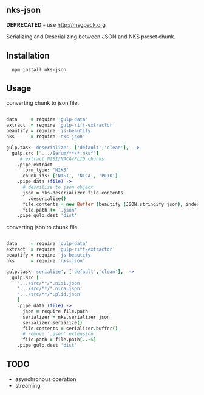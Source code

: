 ## nks-json

**DEPRECATED** - use http://msgpack.org

Serializing and Deserializing between JSON and NKS preset chunk.

## Installation
```
  npm install nks-json
```

## Usage

converting chunk to json file.
```coffeescript

data     = require 'gulp-data'
extract  = require 'gulp-riff-extractor'
beautify = require 'js-beautify'
nks      = require 'nks-json'

gulp.task 'deserialize', ['default','clean'],  ->
  gulp.src [".../Serum/**/*.nksf"]
     # extract NISI/NACA/PLID chunks
    .pipe extract
      form_type: 'NIKS'
      chunk_ids: ['NISI', 'NICA', 'PLID']
    .pipe data (file) ->
      # desrilize to json object
      json = nks.deserializer file.contents
        .deserialize()
      file.contents = new Buffer (beautify (JSON.stringify json), indent_size: 2)
      file.path += '.json'
    .pipe gulp.dest 'dist'
```

converting json to chunk file.
```coffeescript

data     = require 'gulp-data'
extract  = require 'gulp-riff-extractor'
beautify = require 'js-beautify'
nks      = require 'nks-json'

gulp.task 'serialize', ['default','clean'],  ->
  gulp.src [
    '.../src/**/*.nisi.json'
    '.../src/**/*.nica.json'
    '.../src/**/*.plid.json'
    ]
    .pipe data (file) ->
      json = require file.path
      serializer = nks.serializer json
      serializer.serialize()
      file.contents = serializer.buffer()
      # remove '.json' extension
      file.path = file.path[..-5]
    .pipe gulp.dest 'dist'
```

## TODO
- asynchronous operation
- streaming
